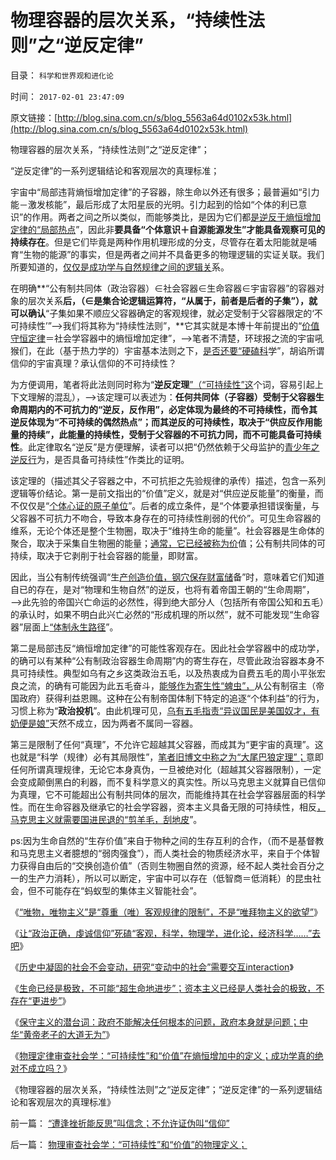 # 物理容器的层次关系，“持续性法则”之“逆反定律”

目录： `科学和世界观和进化论` 

时间： `2017-02-01 23:47:09` 

原文链接：[http://blog.sina.com.cn/s/blog_5563a64d0102x53k.html](http://blog.sina.com.cn/s/blog_5563a64d0102x53k.html)

物理容器的层次关系，“持续性法则”之“逆反定律”；

“逆反定律”的一系列逻辑结论和客观层次的真理标准；

宇宙中“局部违背熵恒增加定律”的子容器，除生命以外还有很多；最普遍如“引力能－激发核能”，最后形成了太阳星辰的光明。引力起到的恰如“个体的利已意识”的作用。两者之间之所以类似，而能够类比，是因为它们都[是逆反于熵恒增加定律的“局部热点](../../../2009/11/18/谁“创造”了甲流？为什么说生命出现是上帝创造的疑证.md)”，因此非**要具备“个体意识＋自源能源发生”才能具备观察可见的持续存在**。但是它们毕竟是两种作用机理形成的分支，尽管存在着太阳能就是哺育“生物的能源”的事实，但是两者之间并不具备更多的物理逻辑的实证关联。我们所要知道的，[仅仅是成功学与自然规律之间的逻辑关](../../../2009/8/25/宗教，科举，罗马角斗士和幸运儿.md)系。

在明确**“公有制共同体（政治容器）∈社会容器∈生命容器∈宇宙容器”的容器对象的层次关系**后，（∈是集合论逻辑运算符，“从属于，前者是后者的子集”），就可以确认**“子集如果不顺应父容器确定的客观规律，就必定受制于父容器限定的‘不可持续性’”——>我们将其称为“持续性法则”，**它其实就是本博十年前提出的“[价值守恒定律](../../../2008/7/26/什么是生产的价值？揭示《资本论》的关键性错误.md)＝社会学容器中的熵恒增加定律”，——>笔者不清楚，环球报之流的宇宙吼猴们，在此（基于热力学的）宇宙基本法则之下，[是否还要“硬磕科](../../../2017/1/18/与“虔诚信仰，政治正确”抗争于科学客观的“唯真求实”；.md)学”，胡谄所谓信仰的宇宙真理？承认信仰的不可持续性？

为方便调用，笔者将此法则同时称为“**逆反定理**[”（“可持续性”这](../../../2014/1/14/研究“社会可持续性”的经济学，被剪刀差限定于“短缺原理”.md)个词，容易引起上下文理解的混乱），——>该定理可以表述为：**任何共同体（子容器）受制于父容器生命周期内的不可抗力的“逆反，反作用”，必定体现为最终的不可持续性，而令其逆反体现为“不可持续的偶然热点”；而其逆反的可持续性，取决于“供应反作用能量的持续”，此能量的持续性，受制于父容器的不可抗力同，而不可能具备可持续性**。此定律取名“逆反”是方便理解，读者可以把“仍然依赖于父母监护的[青少年之逆反行](../../../2014/8/28/智能模型下青少年与左棍逆反的异与同.md)为，是否具备可持续性”作类比的证明。

该定理的（描述其父子容器之中，不可抗拒之先验规律的承传）描述，包含一系列逻辑等价结论。第一是前文指出的“价值”定义，就是对“供应逆反能量”的衡量，而不仅仅是“[个体心证的原子单位](../../../2010/1/21/人权是价值判断的原子单位.md)”。后者的成立条件，是“个体要承担错误衡量，与父容器不可抗力不吻合，导致本身存在的可持续性削弱的代价”。可见生命容器的维系，无论个体还是整个生物圈，取决于“维持生命的能量”。社会容器是生命体的聚合，取决于采集自生物圈的能量；[通常，它已经被称为价](../../../2008/11/21/两种保障救危机——中国经济发展的含义.md)值；公有制共同体的可持续，取决于它剥削于社会容器的能量，即财富。

因此，当公有制传统强调“生[产创造价值，钢穴保存财富储](../../../2008/7/6/什么是社会生产的价值？什么是GDP？.md)备”时，意味着它们知道自已的存在，是对“物理和生物自然”的逆反，也将有着帝国王朝的“生命周期”，——>此先验的帝国兴亡命运的必然性，得到绝大部分人（包括所有帝国公知和五毛）的承认时，如果不明白此兴亡必然的“形成机理的所以然”，就不可能发现“生命容器”层面上[“体制永生路径](../../../2017/1/15/资本主义不是无私的太阳，不是尼采，不可以“无限给予”.md)”。

第二是局部违反“熵恒增加定律”的可能性客观存在。因此社会学容器中的成功学，的确可以有某种“公有制政治容器生命周期”内的寄生存在，尽管此政治容器本身不具可持续性。典型如乌有之乡这类政治五毛，以及热衷成为自费五毛的周小平张宏良之流，的确有可能因为此五毛奋斗，[能够作为寄生性“蜱虫”，](../../../2010/9/14/特权不能反？反蜱虫就是反人类？.md)从公有制宿主（帝国政府）获得利益恩赐。这种在公有制帝国体制下特定的追逐“个体利益”的行为，习惯上称为“**政治投机**”。由此机理可见，[乌有五毛指责“异议国民是美国奴才，有奶便是娘”](../../../2013/2/16/狗腿子“有奶便是娘，缺奶便卖娘”的“忠心耿耿”.md)天然不成立，因为两者不属同一容器。

第三是限制了任何“真理”，不允许它超越其父容器，而成其为“更宇宙的真理”。这也就是“科学（规律）必有其局限性”，[笔者旧博文中称之为“大尾巴狼定理”；](../../../2009/11/18/绝对的真理之大尾巴狼定律.md)意即任何所谓真理规律，无论它本身真伪，一旦被绝对化（超越其父容器限制），一定会变成颠倒黑白的利器，而不复科学意义的真实性。所以马克思主义就算自已信仰为真理，它不可能超出公有制共同体的层次，而能维持其在社会学容器层面的科学性。而在生命容器及继承它的社会学容器，资本主义具备无限的可持续性，相反[，马克思主义就需要国进民退的“剪羊毛，刮地皮](http://darthvad.blog.sohu.com/323683796.html)”。

ps:因为生命自然的“生存价值”来自于物种之间的生存互利的合作，（而不是基督教和马克思主义者臆想的“弱肉强食”），而人类社会的物质经济水平，来自于个体智力获得自由后的“交换创造价值”（否则生物圈自然的资源，经不起人类社会百分之一的生产力消耗），所以可以断定，宇宙中可以存在（低智商＝低消耗）的昆虫社会，但不可能存在“蚂蚁型的集体主义智能社会”。

《[“唯物，唯物主义”是“尊重（唯）客观规律的限制”，不是“唯拜物主义的欲望”](../../../2017/1/16/“唯物，唯物主义”是“尊重（唯）客观规律的限制”.md)》

《[让“政治正确，虔诚信仰”死磕“客观，科学，物理学，进化论，经济科学……”去吧](../../../2017/1/18/与“虔诚信仰，政治正确”抗争于科学客观的“唯真求实”；.md)》

《[历史中凝固的社会不会变动，研究“变动中的社会”需要交互interaction](../../../2017/1/26/科学的方法论，完全兼容自然科学与社会科学；.md)》

《[生命已经是极致，不可能“超生命地进步”；资本主义已经是人类社会的极致，不存在“更进步”](../../../2017/1/28/生命已经是极致，不可能“继续进步”；.md)》

《[保守主义的潜台词：政府不能解决任何根本的问题，政府本身就是问题；中华“黄帝老子的大道无为”](../../../2017/1/29/特朗普若持保守主义的真实支持，与进步群众的普遍反对.md)》

《[物理定律审查社会学：“可持续性”和“价值”在熵恒增加中的定义；成功学真的绝对不成立吗？](../../../2017/1/31/物理审查社会学：“可持续性”和“价值”的物理定义；.md)》

《物理容器的层次关系，“持续性法则”之“逆反定律”；“逆反定律”的一系列逻辑结论和客观层次的真理标准》

前一篇： [“遭逢挫折能反思”叫信念；不允许证伪叫“信仰”](../../../2017/2/2/“遭逢挫折能反思”叫信念；不允许证伪叫“信仰”.md)

后一篇： [物理审查社会学：“可持续性”和“价值”的物理定义；](../../../2017/1/31/物理审查社会学：“可持续性”和“价值”的物理定义；.md)

